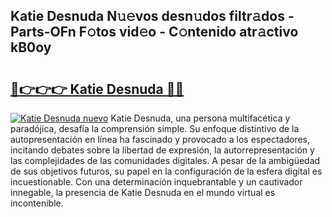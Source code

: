 ## Katie Desnuda N𝚞𝚎vos desn𝚞dos filtr𝚊dos - Parts-OFn F𝚘tos vid𝚎o - C𝚘ntenido atr𝚊ctivo kB0oy

# <h2><a href="http://mb2nsv.tromn.icu/?c=Katie+Desnuda">🔗👉👉👉 Katie Desnuda 🔗🔗</a></h2>

[![Katie Desnuda nuevo](https://i.imgur.com/pEAQMta.gif)](http://mb2nsv.tromn.icu/?c=Katie+Desnuda)
Katie Desnuda, una persona multifacética y paradójica, desafía la comprensión simple. Su enfoque distintivo de la autopresentación en línea ha fascinado y provocado a los espectadores, incitando debates sobre la libertad de expresión, la autorrepresentación y las complejidades de las comunidades digitales. A pesar de la ambigüedad de sus objetivos futuros, su papel en la configuración de la esfera digital es incuestionable. Con una determinación inquebrantable y un cautivador innegable, la presencia de Katie Desnuda en el mundo virtual es incontenible.
